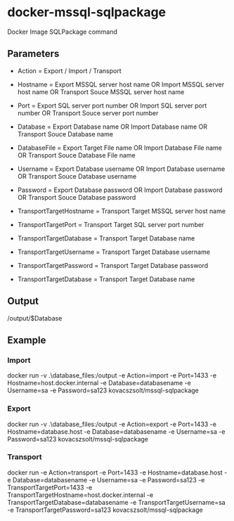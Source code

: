 # docker-mssql-sqlpackage
Docker Image SQLPackage command
## Parameters  
- Action = Export / Import / Transport
- Hostname = Export MSSQL server host name OR Import MSSQL server host name OR Transport Souce MSSQL server host name  
- Port = Export SQL server port number OR Import SQL server port number OR Transport Souce server port number  
- Database = Export Database name OR Import Database name OR Transport Souce Database name  
- DatabaseFile = Export Target File name OR Import Database File name OR Transport Souce Database File name 
- Username = Export Database username OR Import Database username OR Transport Souce Database username  
- Password = Export Database password OR Import Database password OR Transport Souce Database password  

- TransportTargetHostname = Transport Target MSSQL server host name  
- TransportTargetPort = Transport Target SQL server port number
- TransportTargetDatabase = Transport Target Database name  
- TransportTargetUsername = Transport Target Database username  
- TransportTargetPassword = Transport Target Database password  
- TransportTargetDatabase = Transport Target Database name  

## Output
/output/$Database

## Example
  
### Import  
docker run -v .\database_files:/output -e Action=import -e Port=1433 -e Hostname=host.docker.internal -e Database=databasename -e Username=sa -e Password=sa123 kovacszsolt/mssql-sqlpackage  
  
### Export  
docker run -v .\database_files:/output -e Action=export -e Port=1433 -e Hostname=database.host -e Database=databasename -e Username=sa -e Password=sa123  kovacszsolt/mssql-sqlpackage  

### Transport  
docker run -e Action=transport -e Port=1433 -e Hostname=database.host -e Database=databasename -e Username=sa -e Password=sa123 -e TransportTargetPort=1433 -e TransportTargetHostname=host.docker.internal -e TransportTargetDatabase=databasename -e TransportTargetUsername=sa -e TransportTargetPassword=sa123 kovacszsolt/mssql-sqlpackage  
